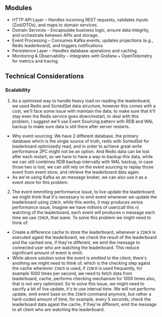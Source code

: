 ## Modules
- HTTP API Layer – Handles incoming REST requests, validates inputs (Zod/DTOs), and maps to domain services.
- Domain Services – Encapsulate business logic, ensure data integrity, and orchestrate between APIs and storage.
- Event Processing – Consumes Kafka events, updates projections (e.g., Redis leaderboard), and triggers notifications.
- Persistence Layer – Handles database operations and caching.
- Monitoring & Observability – Integrates with Grafana + OpenTelemetry for metrics and tracing.

## Technical Considerations
### Scalability
1. As a optimized way to handle heavy load on reading the leaderboard, we used Redis and SortedSet data structure, however this comes with a cost, we'll face some issue with maintain the data, to make sure that it'll stay even the Redis service goes down/restart, to deal with this problem, I suggest we'll use Event Sourcing pattern with RDB and WAL backup to make sure data is still there after server restarts.

- Why event sourcing: We have 2 different database, the primary database which is the single source of truth, redis with SortedSet for leaderboard optimizedly read, and in order to achieve great write performance 2PC might not be an option. And Redis data can be lost after each restart, so we have to have a way to backup this data, while we can still combines RDB backup intervally with WAL backup, in case those two is lost, we can still rely on the event sourcing to replay those event from event store, and retrieve the leaderboard data again.
- As we're using Kafka as an message broker, we can also use it as a event store for this problem.


2. The event emmitting performance issue, to live update the leaderboard, we might think that it's necessary to emit event whenever we update the leaderboard using `ZINCR`, while this works, it may produces serios performance issue, imagine we have millions of user(call this `n`) watching of the leaderboard, each event will produces n message each time we use `ZINCR`, that isane. To solve this problem we might need to think of:
- Create a difference cache to store the leaderboard, whenever a `ZINCR` is executed agaist the leaderboard, we check the result of the leaderboard and the cached one, if they're different, we emit the message to connected user who are watching the leaderboard. This reduce significant amount of event is emiit.
- While above solution solve the event is emitted to the client, there's anothing we might need to think of, which is the checking step agaist the cache whenever `ZINCR` is used, if `ZINCR` is used frequently, for example 1000 times per second, we need to fetch data from leaderboard, cache, performs checking mechanism for 1000 times also, that is not very optimized. So to solve this issue, we might need to sacrify a bit of live update, it's to use interval time. We will not performs update, emit event base on the `ZINCR` command anymore, but rather a hard-coded amount of time, for example, every 5 seconds, check the leaderboard data agaist the cache, if they're different, emit the message to all client who are watching the leaderboard.

